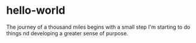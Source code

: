 # hello-world
The journey of a thousand miles begins with a small step
I'm starting to do things nd developing a greater sense of purpose. 
